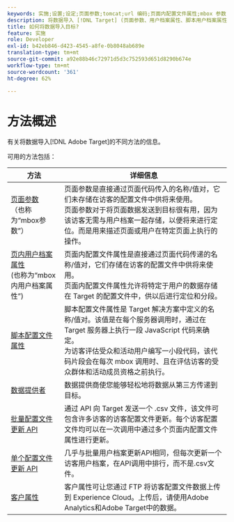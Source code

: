 ```yaml
---
keywords: 实施;设置;设定;页面参数;tomcat;url 编码;页面内配置文件属性;mbox 参数;页面内配置文件属性;脚本配置文件属性;批量配置文件更新 API;单个文件更新 API;客户属性;数据提供程序
description: 将数据导入 [!DNL Target] (页面参数、用户档案属性、脚本用户档案属性、数据提供者、单个和批量用户档案更新API、客户属性)。
title: 如何将数据导入目标?
feature: 实施
role: Developer
exl-id: b42eb846-d423-4545-a8fe-0b8048ab689e
translation-type: tm+mt
source-git-commit: a92e88b46c72971d5d3c752593d651d8290b674e
workflow-type: tm+mt
source-wordcount: '361'
ht-degree: 62%

---
```


# 方法概述

有关将数据导入[!DNL Adobe Target]的不同方法的信息。

可用的方法包括：

| 方法 | 详细信息 |
| --- | --- |
| [页面参数](/help/c-implementing-target/c-considerations-before-you-implement-target/c-methods-to-get-data-into-target/page-parameters.md)<br>（也称为“mbox参数”） | 页面参数是直接通过页面代码传入的名称/值对，它们未存储在访客的配置文件中供将来使用。<br>页面参数对于将页面数据发送到目标很有用，因为该访客无需与用户档案一起存储，以便将来进行定位。而是用来描述页面或用户在特定页面上执行的操作。 |
| [页内用户档案属性](/help/c-implementing-target/c-considerations-before-you-implement-target/c-methods-to-get-data-into-target/in-page-profile-attributes.md)<br>(也称为“mbox内用户档案属性”) | 页面内配置文件属性是直接通过页面代码传递的名称/值对，它们存储在访客的配置文件中供将来使用。<br>页面内配置文件属性允许将特定于用户的数据存储在 Target 的配置文件中，供以后进行定位和分段。 |
| [脚本配置文件属性](/help/c-implementing-target/c-considerations-before-you-implement-target/c-methods-to-get-data-into-target/script-profile-attributes.md) | 脚本配置文件属性是 Target 解决方案中定义的名称/值对。该值是在每个服务器调用时，通过在 Target 服务器上执行一段 JavaScript 代码来确定。<br>为访客评估受众和活动用户编写一小段代码，该代码片段会在每次 mbox 调用时、且在评估访客的受众群体和活动成员资格之前执行。 |
| [数据提供者](/help/c-implementing-target/c-considerations-before-you-implement-target/c-methods-to-get-data-into-target/data-providers.md) | 数据提供商使您能够轻松地将数据从第三方传递到目标。 |
| [批量配置文件更新 API](/help/c-implementing-target/c-considerations-before-you-implement-target/c-methods-to-get-data-into-target/bulk-profile-update-api.md) | 通过 API 向 Target 发送一个 .csv 文件，该文件可包含许多访客的访客配置文件更新。每个访客配置文件均可以在一次调用中通过多个页面内配置文件属性进行更新。 |
| [单个配置文件更新 API](/help/c-implementing-target/c-considerations-before-you-implement-target/c-methods-to-get-data-into-target/single-profile-update-api.md) | 几乎与批量用户档案更新API相同，但每次更新一个访客用户档案，在API调用中排行，而不是.csv文件。 |
| [客户属性](/help/c-implementing-target/c-considerations-before-you-implement-target/c-methods-to-get-data-into-target/customer-attributes.md) | 客户属性可让您通过 FTP 将访客配置文件数据上传到 Experience Cloud。上传后，请使用Adobe Analytics和Adobe Target中的数据。 |












